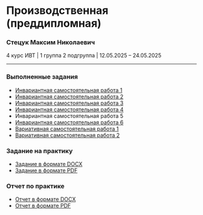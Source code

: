 # Производственная (преддипломная) 

### Стецук Максим Николаевич

4 курс ИВТ | 1 группа 2 подгруппа | 12.05.2025 – 24.05.2025

---

### Выполненные задания
- [Инвариантная самостоятельная работа 1](https://github.com/XtulenchikX/practiceMay2025/blob/main/%D0%92%D1%8B%D0%BF%D0%BE%D0%BB%D0%BD%D0%B5%D0%BD%D0%BD%D1%8B%D0%B5%20%D0%B7%D0%B0%D0%B4%D0%B0%D0%BD%D0%B8%D1%8F/1.1_%D0%98%D0%A1%D0%A0_%D0%91%D0%B8%D0%B1%D0%BB%D0%B8%D0%BE%D0%B3%D1%80%D0%B0%D1%84%D0%B8%D1%8F_%D0%A1%D1%82%D0%B5%D1%86%D1%83%D0%BA_1%D0%B3%D1%80.2%D0%BF.%D0%B3%D1%80..pdf)
- [Инвариантная самостоятельная работа 2](https://github.com/XtulenchikX/practiceMay2025/blob/main/%D0%92%D1%8B%D0%BF%D0%BE%D0%BB%D0%BD%D0%B5%D0%BD%D0%BD%D1%8B%D0%B5%20%D0%B7%D0%B0%D0%B4%D0%B0%D0%BD%D0%B8%D1%8F/1.2_%D0%98%D0%A1%D0%A0_%D0%9F%D1%80%D0%B5%D0%B7%D0%B5%D0%BD%D1%82%D0%B0%D1%86%D0%B8%D1%8F_%D0%BA_%D0%B7%D0%B0%D1%89%D0%B8%D1%82%D0%B5_%D0%92%D0%9A%D0%A0_%D0%A1%D1%82%D0%B5%D1%86%D1%83%D0%BA_1%D0%B3%D1%80.2%D0%BF.%D0%B3%D1%80..pdf)
- [Инвариантная самостоятельная работа 3](https://github.com/XtulenchikX/practiceMay2025/blob/main/%D0%92%D1%8B%D0%BF%D0%BE%D0%BB%D0%BD%D0%B5%D0%BD%D0%BD%D1%8B%D0%B5%20%D0%B7%D0%B0%D0%B4%D0%B0%D0%BD%D0%B8%D1%8F/1.3_%D0%98%D0%A1%D0%A0_%D0%9E%D1%84%D0%BE%D1%80%D0%BC%D0%BB%D0%B5%D0%BD%D0%BD%D1%8B%D0%B8%CC%86_%D1%82%D0%B5%D0%BA%D1%81%D1%82_%D0%92%D0%9A%D0%A0_%D0%A1%D1%82%D0%B5%D1%86%D1%83%D0%BA_1%D0%B3%D1%80.2%D0%BF.%D0%B3%D1%80..pdf)
- [Инвариантная самостоятельная работа 4](https://github.com/XtulenchikX/practiceMay2025/blob/main/%D0%92%D1%8B%D0%BF%D0%BE%D0%BB%D0%BD%D0%B5%D0%BD%D0%BD%D1%8B%D0%B5%20%D0%B7%D0%B0%D0%B4%D0%B0%D0%BD%D0%B8%D1%8F/1.4_%D0%98%D0%A1%D0%A0_%D0%9F%D1%80%D0%BE%D0%B2%D0%B5%D1%80%D0%BA%D0%B0_%D0%92%D0%9A%D0%A0_%D0%BD%D0%B0_%D1%81%D1%82%D0%B8%D0%BB%D0%B8%D1%81%D1%82%D0%B8%D0%BA%D1%83_%D0%A1%D1%82%D0%B5%D1%86%D1%83%D0%BA_1%D0%B3%D1%80.2%D0%BF.%D0%B3%D1%80..pdf)
- Инвариантная самостоятельная работа 5
- [Инвариантная самостоятельная работа 6](https://github.com/XtulenchikX/practiceMay2025/blob/main/%D0%92%D1%8B%D0%BF%D0%BE%D0%BB%D0%BD%D0%B5%D0%BD%D0%BD%D1%8B%D0%B5%20%D0%B7%D0%B0%D0%B4%D0%B0%D0%BD%D0%B8%D1%8F/1.6_%D0%98%D0%A1%D0%A0_%D0%A2%D0%B5%D0%B7%D0%B8%D1%81%D1%8B_%D0%B4%D0%BE%D0%BA%D0%BB%D0%B0%D0%B4%D0%B0_%D0%B4%D0%BB%D1%8F%20%D0%B2%D1%8B%D1%81%D1%82%D1%83%D0%BF%D0%BB%D0%B5%D0%BD%D0%B8%D1%8F_%D0%A1%D1%82%D0%B5%D1%86%D1%83%D0%BA_1%D0%B3%D1%80.2%D0%BF.%D0%B3%D1%80..pdf)
- [Вариативная самостоятельная работа 1](https://github.com/XtulenchikX/practiceMay2025/blob/main/%D0%92%D1%8B%D0%BF%D0%BE%D0%BB%D0%BD%D0%B5%D0%BD%D0%BD%D1%8B%D0%B5%20%D0%B7%D0%B0%D0%B4%D0%B0%D0%BD%D0%B8%D1%8F/2.1_%D0%92%D0%A1%D0%A0_%D0%9F%D0%BE%D0%B4%D0%B3%D0%BE%D1%82%D0%BE%D0%B2%D0%BA%D0%B0_%D0%BF%D1%80%D0%BE%D0%B3%D1%80%D0%B0%D0%BC%D0%BC%D0%BD%D0%BE%D0%B3%D0%BE_%D0%BF%D1%80%D0%BE%D0%B4%D1%83%D0%BA%D1%82%D0%B0_%D0%BA_%D0%B4%D0%B5%D0%BC%D0%BE%D0%BD%D1%81%D1%82%D1%80%D0%B0%D1%86%D0%B8%D0%B8_%D0%A1%D1%82%D0%B5%D1%86%D1%83%D0%BA_1%D0%B3%D1%80.2%D0%BF.%D0%B3%D1%80..pdf)
- [Вариативная самостоятельная работа 2](https://github.com/XtulenchikX/practiceMay2025/blob/main/%D0%92%D1%8B%D0%BF%D0%BE%D0%BB%D0%BD%D0%B5%D0%BD%D0%BD%D1%8B%D0%B5%20%D0%B7%D0%B0%D0%B4%D0%B0%D0%BD%D0%B8%D1%8F/2.2_%D0%92%D0%A1%D0%A0_%D0%A0%D0%B0%D0%B7%D0%B4%D0%B0%D1%82%D0%BE%D1%87%D0%BD%D1%8B%D0%B9_%D0%BC%D0%B0%D1%82%D0%B5%D1%80%D0%B8%D0%B0%D0%BB_%D0%A1%D1%82%D0%B5%D1%86%D1%83%D0%BA_1%D0%B3%D1%80.2%D0%BF.%D0%B3%D1%80..pdf)

### Задание на практику
- [Задание в формате DOCX](https://github.com/XtulenchikX/practiceMay2025/blob/main/%D0%9E%D1%82%D1%87%D0%B5%D1%82%D0%BD%D0%BE%D1%81%D1%82%D1%8C/01_%D0%97%D0%B0%D0%B4%D0%B0%D0%BD%D0%B8%D0%B5_%D0%BD%D0%B0_%D0%BF%D1%80%D0%B0%D0%BA%D1%82%D0%B8%D0%BA%D1%83_%D0%A1%D1%82%D0%B5%D1%86%D1%83%D0%BA_1%D0%B3%D1%80.2%D0%BF.%D0%B3%D1%80..docx)
- [Задание в формате PDF](https://github.com/XtulenchikX/practiceMay2025/blob/main/%D0%9E%D1%82%D1%87%D0%B5%D1%82%D0%BD%D0%BE%D1%81%D1%82%D1%8C/01_%D0%97%D0%B0%D0%B4%D0%B0%D0%BD%D0%B8%D0%B5_%D0%BD%D0%B0_%D0%BF%D1%80%D0%B0%D0%BA%D1%82%D0%B8%D0%BA%D1%83_%D0%A1%D1%82%D0%B5%D1%86%D1%83%D0%BA_1%D0%B3%D1%80.2%D0%BF.%D0%B3%D1%80..pdf)

### Отчет по практике
- [Отчет в формате DOCX](https://github.com/XtulenchikX/practiceMay2025/blob/main/%D0%9E%D1%82%D1%87%D0%B5%D1%82%D0%BD%D0%BE%D1%81%D1%82%D1%8C/02_%D0%9E%D1%82%D1%87%D0%B5%D1%82_%D0%BF%D0%BE_%D0%BF%D1%80%D0%B0%D0%BA%D1%82%D0%B8%D0%BA%D0%B5_%D0%A1%D1%82%D0%B5%D1%86%D1%83%D0%BA_1%D0%B3%D1%80.2%D0%BF.%D0%B3%D1%80..docx)
- [Отчет в формате PDF](https://github.com/XtulenchikX/practiceMay2025/blob/main/%D0%9E%D1%82%D1%87%D0%B5%D1%82%D0%BD%D0%BE%D1%81%D1%82%D1%8C/02_%D0%9E%D1%82%D1%87%D0%B5%D1%82_%D0%BF%D0%BE_%D0%BF%D1%80%D0%B0%D0%BA%D1%82%D0%B8%D0%BA%D0%B5_%D0%A1%D1%82%D0%B5%D1%86%D1%83%D0%BA_1%D0%B3%D1%80.2%D0%BF.%D0%B3%D1%80..pdf)
